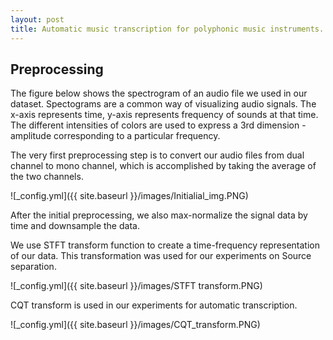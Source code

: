 ```yaml
---
layout: post
title: Automatic music transcription for polyphonic music instruments.
---
```


## Preprocessing 

The figure below shows the spectrogram of an audio file we used in our dataset.
Spectograms are a common way of visualizing audio signals. The x-axis represents time, y-axis represents frequency of sounds at that time. The different intensities of colors are used to express a 3rd dimension - amplitude corresponding to a particular frequency.

The very first preprocessing step is to convert our audio files from dual channel to mono channel, which is accomplished by taking the average of the two channels. 


![_config.yml]({{ site.baseurl }}/images/Initialial_img.PNG)


After the initial preprocessing, we also max-normalize the signal data by time and downsample the data.

We use STFT transform function to create a time-frequency representation of our data. This transformation was used for our experiments on Source separation.

![_config.yml]({{ site.baseurl }}/images/STFT transform.PNG)

CQT transform is used in our experiments for automatic transcription.

![_config.yml]({{ site.baseurl }}/images/CQT_transform.PNG)


